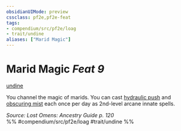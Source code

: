 ```yaml
---
obsidianUIMode: preview
cssclass: pf2e,pf2e-feat
tags:
- compendium/src/pf2e/loag
- trait/undine
aliases: ["Marid Magic"]
---
```

# Marid Magic  *Feat 9*  
[undine](../../rules/traits/undine-b2.md)  


You channel the magic of marids. You can cast [hydraulic push](../spells/hydraulic-push.md) and [obscuring mist](../spells/obscuring-mist.md) each once per day as 2nd-level arcane innate spells.

*Source: Lost Omens: Ancestry Guide p. 120*  
%% #compendium/src/pf2e/loag #trait/undine %%